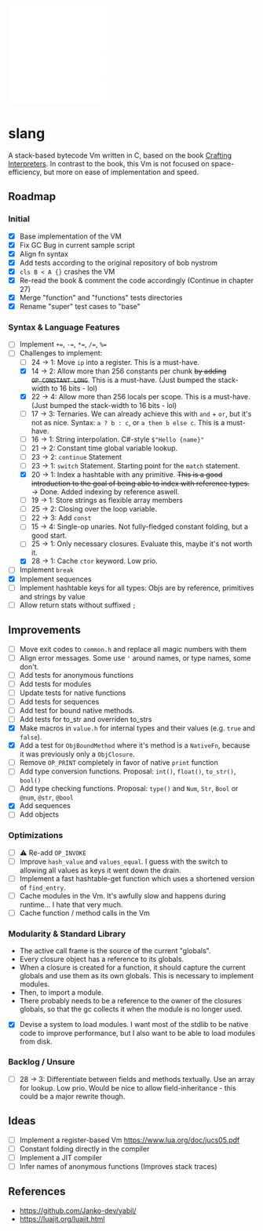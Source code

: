 <img src="./doc/slang-dark.png" width="200">

# slang

A stack-based bytecode Vm written in C, based on the book [Crafting Interpreters](https://craftinginterpreters.com/).
In contrast to the book, this Vm is not focused on space-efficiency, but more on ease of implementation and speed.

## Roadmap

### Initial

- [x] Base implementation of the VM
- [x] Fix GC Bug in current sample script
- [x] Align fn syntax
- [x] Add tests according to the original repository of bob nystrom
- [x] `cls B < A {}` crashes the VM
- [x] Re-read the book & comment the code accordingly (Continue in chapter 27)
- [x] Merge "function" and "functions" tests directories
- [x] Rename "super" test cases to "base"

### Syntax & Language Features

- [ ] Implement `+=`, `-=`, `*=`, `/=`, `%=`
- [ ] Challenges to implement:
  - [ ] 24 $\to$ 1: Move `ip` into a register. This is a must-have.
  - [x] 14 $\to$ 2: Allow more than 256 constants per chunk ~~by adding `OP_CONSTANT_LONG`~~. This is a must-have. (Just bumped the stack-width to 16 bits - lol)
  - [x] 22 $\to$ 4: Allow more than 256 locals per scope. This is a must-have. (Just bumped the stack-width to 16 bits - lol)
  - [ ] 17 $\to$ 3: Ternaries. We can already achieve this with `and` + `or`, but it's not as nice. Syntax: `a ? b : c`, or `a then b else c`. This is a must-have.
  - [ ] 16 $\to$ 1: String interpolation. C#-style `$"Hello {name}"`
  - [ ] 21 $\to$ 2: Constant time global variable lookup.
  - [ ] 23 $\to$ 2: `continue` Statement
  - [ ] 23 $\to$ 1: `switch` Statement. Starting point for the `match` statement.
  - [x] 20 $\to$ 1: Index a hashtable with any primitive. ~~This is a good introduction to the goal of being able to index with reference types.~~ $\to$ Done. Added indexing by reference aswell.
  - [ ] 19 $\to$ 1: Store strings as flexible array members
  - [ ] 25 $\to$ 2: Closing over the loop variable.
  - [ ] 22 $\to$ 3: Add `const`
  - [ ] 15 $\to$ 4: Single-op unaries. Not fully-fledged constant folding, but a good start.
  - [ ] 25 $\to$ 1: Only necessary closures. Evaluate this, maybe it's not worth it.
  - [x] 28 $\to$ 1: Cache `ctor` keyword. Low prio.
- [ ] Implement `break`
- [x] Implement sequences
- [ ] Implement hashtable keys for all types: Objs are by reference, primitives and strings by value
- [ ] Allow return stats without suffixed `;`

## Improvements

- [ ] Move exit codes to `common.h` and replace all magic numbers with them
- [ ] Align error messages. Some use `'` around names, or type names, some don't.
- [ ] Add tests for anonymous functions
- [ ] Add tests for modules
- [ ] Update tests for native functions
- [ ] Add tests for sequences
- [ ] Add test for bound native methods.
- [ ] Add tests for to_str and overriden to_strs
- [x] Make macros in `value.h` for internal types and their values (e.g. `true` and `false`).
- [x] Add a test for `ObjBoundMethod` where it's method is a `NativeFn`, because it was previously only a `ObjClosure`.
- [ ] Remove `OP_PRINT` completely in favor of native `print` function
- [ ] Add type conversion functions. Proposal: `int()`, `float()`, `to_str()`, `bool()`
- [ ] Add type checking functions. Proposal: `type()` and `Num`, `Str`, `Bool` or `@num`, `@str`, `@bool`
- [x] Add sequences
- [ ] Add objects

### Optimizations

- [ ] ⚠️ Re-add `OP_INVOKE`
- [ ] Improve `hash_value` and `values_equal`. I guess with the switch to allowing all values as keys it went down the drain.
- [ ] Implement a fast hashtable-get function which uses a shortened version of `find_entry`.
- [ ] Cache modules in the Vm. It's awfully slow and happens during runtime... I hate that very much.
- [ ] Cache function / method calls in the Vm

### Modularity & Standard Library

- The active call frame is the source of the current "globals".
- Every closure object has a reference to its globals.
- When a closure is created for a function, it should capture the current globals and use them as its own globals. This is necessary to implement modules.
- Then, to import a module.
- There probably needs to be a reference to the owner of the closures globals, so that the gc collects it when the module is no longer used.

- [x] Devise a system to load modules. I want most of the stdlib to be native code to improve performance, but I also want to be able to load modules from disk.

### Backlog / Unsure

- [ ] 28 $\to$ 3: Differentiate between fields and methods textually. Use an array for lookup. Low prio. Would be nice to allow field-inheritance - this could be a major rewrite though.

## Ideas

- [ ] Implement a register-based Vm https://www.lua.org/doc/jucs05.pdf
- [ ] Constant folding directly in the compiler
- [ ] Implement a JIT compiler
- [ ] Infer names of anonymous functions (Improves stack traces)

## References

- https://github.com/Janko-dev/yabil/
- https://luajit.org/luajit.html
